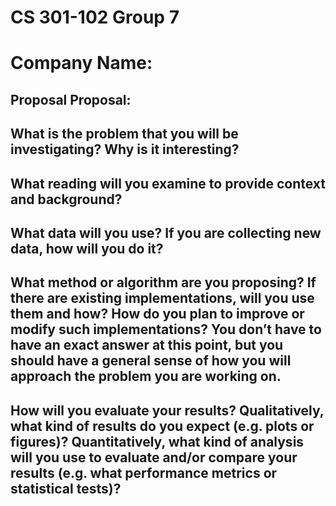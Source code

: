 # CS 301-102 Group 7

# Company Name: 

## Proposal Proposal: 

## What is the problem that you will be investigating? Why is it interesting?

## What reading will you examine to provide context and background?

## What data will you use? If you are collecting new data, how will you do it?

## What method or algorithm are you proposing? If there are existing implementations, will you use them and how? How do you plan to improve or modify such implementations? You don’t have to have an exact answer at this point, but you should have a general sense of how you will approach the problem you are working on.

## How will you evaluate your results? Qualitatively, what kind of results do you expect (e.g. plots or figures)? Quantitatively, what kind of analysis will you use to evaluate and/or compare your results (e.g. what performance metrics or statistical tests)?

